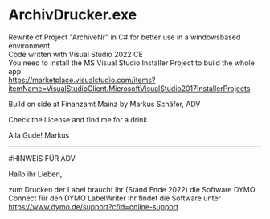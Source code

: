 # ArchivDrucker.exe

Rewrite of Project "ArchiveNr" in C# for better use in a windowsbased environment. <br/>
Code written with Visual Studio 2022 CE <br/>
You need to install the MS Visual Studio Installer Project to build the whole app <br/>
https://marketplace.visualstudio.com/items?itemName=VisualStudioClient.MicrosoftVisualStudio2017InstallerProjects

Build on side at Finanzamt Mainz by Markus Schäfer, ADV

Check the License and find me for a drink.

Alla Gude!
Markus

-----

#HINWEIS FÜR ADV

Hallo ihr Lieben, 

zum Drucken der Label braucht ihr (Stand Ende 2022) die Software DYMO Connect für den DYMO LabelWriter
Ihr findet die Software unter https://www.dymo.de/support?cfid=online-support
